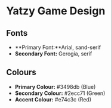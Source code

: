 # Yatzy Game Design

## Fonts
- **Primary Font:**Arial, sand-serif
- **Secondary Font:** Gerogia, serif

## Colours
- **Primary Colour:** #3498db (Blue)
- **Secondary Colour:** #2ecc71 (Green)
- **Accent Colour:** #e74c3c (Red)